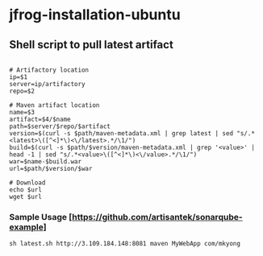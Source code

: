 # jfrog-installation-ubuntu


## Shell script to pull latest artifact
```#!/bin/bash

# Artifactory location
ip=$1
server=ip/artifactory
repo=$2

# Maven artifact location
name=$3
artifact=$4/$name
path=$server/$repo/$artifact
version=$(curl -s $path/maven-metadata.xml | grep latest | sed "s/.*<latest>\([^<]*\)<\/latest>.*/\1/")
build=$(curl -s $path/$version/maven-metadata.xml | grep '<value>' | head -1 | sed "s/.*<value>\([^<]*\)<\/value>.*/\1/")
war=$name-$build.war
url=$path/$version/$war

# Download
echo $url
wget $url
```

### Sample Usage [https://github.com/artisantek/sonarqube-example]
```sh latest.sh http://3.109.184.148:8081 maven MyWebApp com/mkyong```
